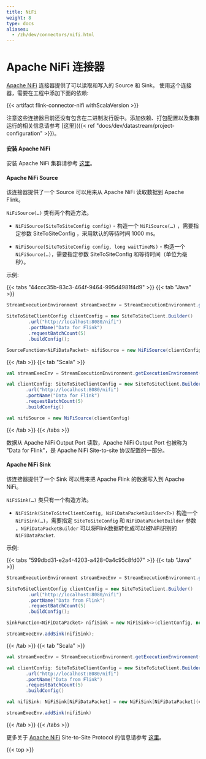 ```yaml
---
title: NiFi
weight: 8
type: docs
aliases:
  - /zh/dev/connectors/nifi.html
---
```

<!--
Licensed to the Apache Software Foundation (ASF) under one
or more contributor license agreements.  See the NOTICE file
distributed with this work for additional information
regarding copyright ownership.  The ASF licenses this file
to you under the Apache License, Version 2.0 (the
"License"); you may not use this file except in compliance
with the License.  You may obtain a copy of the License at

  http://www.apache.org/licenses/LICENSE-2.0

Unless required by applicable law or agreed to in writing,
software distributed under the License is distributed on an
"AS IS" BASIS, WITHOUT WARRANTIES OR CONDITIONS OF ANY
KIND, either express or implied.  See the License for the
specific language governing permissions and limitations
under the License.
-->

# Apache NiFi 连接器

[Apache NiFi](https://nifi.apache.org/) 连接器提供了可以读取和写入的 Source 和 Sink。
使用这个连接器，需要在工程中添加下面的依赖:

{{< artifact flink-connector-nifi withScalaVersion >}}

注意这些连接器目前还没有包含在二进制发行版中。添加依赖、打包配置以及集群运行的相关信息请参考 [这里]({{< ref "docs/dev/datastream/project-configuration" >}})。

#### 安装 Apache NiFi

安装 Apache NiFi 集群请参考 [这里](https://nifi.apache.org/docs/nifi-docs/html/administration-guide.html#how-to-install-and-start-nifi)。

#### Apache NiFi Source

该连接器提供了一个 Source 可以用来从 Apache NiFi 读取数据到 Apache Flink。

`NiFiSource(…)` 类有两个构造方法。

- `NiFiSource(SiteToSiteConfig config)` - 构造一个 `NiFiSource(…)` ，需要指定参数 SiteToSiteConfig ，采用默认的等待时间 1000 ms。

- `NiFiSource(SiteToSiteConfig config, long waitTimeMs)` - 构造一个 `NiFiSource(…)`，需要指定参数 SiteToSiteConfig 和等待时间（单位为毫秒）。

示例:

{{< tabs "44ccc35b-83c3-464f-9464-995d4981f4d9" >}}
{{< tab "Java" >}}
```java
StreamExecutionEnvironment streamExecEnv = StreamExecutionEnvironment.getExecutionEnvironment();

SiteToSiteClientConfig clientConfig = new SiteToSiteClient.Builder()
        .url("http://localhost:8080/nifi")
        .portName("Data for Flink")
        .requestBatchCount(5)
        .buildConfig();

SourceFunction<NiFiDataPacket> nifiSource = new NiFiSource(clientConfig);
```
{{< /tab >}}
{{< tab "Scala" >}}
```scala
val streamExecEnv = StreamExecutionEnvironment.getExecutionEnvironment()

val clientConfig: SiteToSiteClientConfig = new SiteToSiteClient.Builder()
       .url("http://localhost:8080/nifi")
       .portName("Data for Flink")
       .requestBatchCount(5)
       .buildConfig()

val nifiSource = new NiFiSource(clientConfig)       
```       
{{< /tab >}}
{{< /tabs >}}

数据从 Apache NiFi Output Port 读取，Apache NiFi Output Port 也被称为 "Data for Flink"，是 Apache NiFi Site-to-site 协议配置的一部分。

#### Apache NiFi Sink

该连接器提供了一个 Sink 可以用来把 Apache Flink 的数据写入到 Apache NiFi。

`NiFiSink(…)` 类只有一个构造方法。

- `NiFiSink(SiteToSiteClientConfig, NiFiDataPacketBuilder<T>)` 构造一个 `NiFiSink(…)`，需要指定 `SiteToSiteConfig` 和  `NiFiDataPacketBuilder` 参数 ，`NiFiDataPacketBuilder` 可以将Flink数据转化成可以被NiFi识别的 `NiFiDataPacket`.

示例:

{{< tabs "599dbd31-e2a4-4203-a428-0a4c95c8fd07" >}}
{{< tab "Java" >}}
```java
StreamExecutionEnvironment streamExecEnv = StreamExecutionEnvironment.getExecutionEnvironment();

SiteToSiteClientConfig clientConfig = new SiteToSiteClient.Builder()
        .url("http://localhost:8080/nifi")
        .portName("Data from Flink")
        .requestBatchCount(5)
        .buildConfig();

SinkFunction<NiFiDataPacket> nifiSink = new NiFiSink<>(clientConfig, new NiFiDataPacketBuilder<T>() {...});

streamExecEnv.addSink(nifiSink);
```
{{< /tab >}}
{{< tab "Scala" >}}
```scala
val streamExecEnv = StreamExecutionEnvironment.getExecutionEnvironment()

val clientConfig: SiteToSiteClientConfig = new SiteToSiteClient.Builder()
       .url("http://localhost:8080/nifi")
       .portName("Data from Flink")
       .requestBatchCount(5)
       .buildConfig()

val nifiSink: NiFiSink[NiFiDataPacket] = new NiFiSink[NiFiDataPacket](clientConfig, new NiFiDataPacketBuilder<T>() {...})

streamExecEnv.addSink(nifiSink)
```       
{{< /tab >}}
{{< /tabs >}}      

更多关于 [Apache NiFi](https://nifi.apache.org) Site-to-Site Protocol 的信息请参考 [这里](https://nifi.apache.org/docs/nifi-docs/html/user-guide.html#site-to-site)。

{{< top >}}
